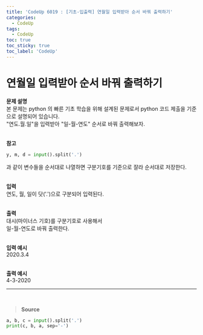 ```yaml
---
title: 'CodeUp 6019 : [기초-입출력] 연월일 입력받아 순서 바꿔 출력하기'
categories:
  - CodeUp
tags:
  - CodeUp
toc: true
toc_sticky: true
toc_label: 'CodeUp'
---
```


# 연월일 입력받아 순서 바꿔 출력하기

**문제 설명**  
본 문제는 python 의 빠른 기초 학습을 위해 설계된 문제로서 python 코드 제출을 기준으로 설명되어 있습니다.  
"연도.월.일"을 입력받아 "일-월-연도" 순서로 바꿔 출력해보자.  
<br>

**참고**

```python
y, m, d = input().split('.')
```

과 같이 변수들을 순서대로 나열하면 구분기호를 기준으로 잘라 순서대로 저장한다.  
<br>

**입력**  
연도, 월, 일이 닷('.')으로 구분되어 입력된다.  
<br>

**출력**  
대시(마이너스 기호)를 구분기호로 사용해서  
일-월-연도로 바꿔 출력한다.  
<br>

**입력 예시**  
2020.3.4  
<br>

**출력 예시**  
4-3-2020

---

<br>

> **Source**

```python
a, b, c = input().split('.')
print(c, b, a, sep='-')
```
